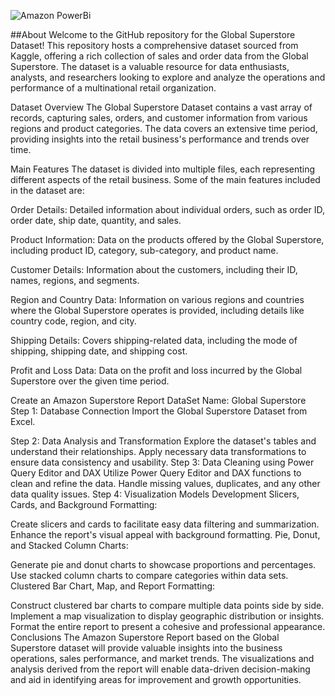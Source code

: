 ![Amazon PowerBi](https://github.com/Swapsonone10/Amazon-Dashboard-using-Powerbi/assets/106740366/a9c95bb9-17cb-4c94-8e41-a81101dfa13c)

##About
Welcome to the GitHub repository for the Global Superstore Dataset! This repository hosts a comprehensive dataset sourced from Kaggle, offering a rich collection of sales and order data from the Global Superstore. The dataset is a valuable resource for data enthusiasts, analysts, and researchers looking to explore and analyze the operations and performance of a multinational retail organization.

Dataset Overview
The Global Superstore Dataset contains a vast array of records, capturing sales, orders, and customer information from various regions and product categories. The data covers an extensive time period, providing insights into the retail business's performance and trends over time.

Main Features
The dataset is divided into multiple files, each representing different aspects of the retail business. Some of the main features included in the dataset are:

Order Details: Detailed information about individual orders, such as order ID, order date, ship date, quantity, and sales.

Product Information: Data on the products offered by the Global Superstore, including product ID, category, sub-category, and product name.

Customer Details: Information about the customers, including their ID, names, regions, and segments.

Region and Country Data: Information on various regions and countries where the Global Superstore operates is provided, including details like country code, region, and city.

Shipping Details: Covers shipping-related data, including the mode of shipping, shipping date, and shipping cost.

Profit and Loss Data: Data on the profit and loss incurred by the Global Superstore over the given time period.

Create an Amazon Superstore Report
DataSet Name: Global Superstore
Step 1: Database Connection
Import the Global Superstore Dataset from Excel.

Step 2: Data Analysis and Transformation
Explore the dataset's tables and understand their relationships.
Apply necessary data transformations to ensure data consistency and usability.
Step 3: Data Cleaning using Power Query Editor and DAX
Utilize Power Query Editor and DAX functions to clean and refine the data.
Handle missing values, duplicates, and any other data quality issues.
Step 4: Visualization Models Development
Slicers, Cards, and Background Formatting:

Create slicers and cards to facilitate easy data filtering and summarization.
Enhance the report's visual appeal with background formatting.
Pie, Donut, and Stacked Column Charts:

Generate pie and donut charts to showcase proportions and percentages.
Use stacked column charts to compare categories within data sets.
Clustered Bar Chart, Map, and Report Formatting:

Construct clustered bar charts to compare multiple data points side by side.
Implement a map visualization to display geographic distribution or insights.
Format the entire report to present a cohesive and professional appearance.
Conclusions
The Amazon Superstore Report based on the Global Superstore dataset will provide valuable insights into the business operations, sales performance, and market trends. The visualizations and analysis derived from the report will enable data-driven decision-making and aid in identifying areas for improvement and growth opportunities.
